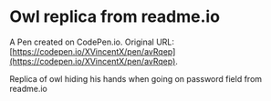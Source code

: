# Owl replica from readme.io

A Pen created on CodePen.io. Original URL: [https://codepen.io/XVincentX/pen/avRqep](https://codepen.io/XVincentX/pen/avRqep).

Replica of owl hiding his hands when going on password field from readme.io
